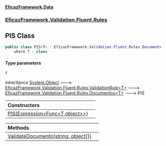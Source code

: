 #### [EficazFramework.Data](EficazFrameworkData.md 'EficazFramework Data')
### [EficazFramework.Validation.Fluent.Rules](EficazFrameworkData.md#EficazFramework.Validation.Fluent.Rules 'EficazFramework.Validation.Fluent.Rules')

## PIS<T> Class

```csharp
public class PIS<T> : EficazFramework.Validation.Fluent.Rules.Documentos<T>
    where T : class
```
#### Type parameters

<a name='EficazFramework.Validation.Fluent.Rules.PIS_T_.T'></a>

`T`

Inheritance [System.Object](https://docs.microsoft.com/en-us/dotnet/api/System.Object 'System.Object') &#129106; [EficazFramework.Validation.Fluent.Rules.ValidationRule&lt;](EficazFramework.Validation.Fluent.Rules/ValidationRule_T_.md 'EficazFramework.Validation.Fluent.Rules.ValidationRule<T>')[T](EficazFramework.Validation.Fluent.Rules/PIS_T_.md#EficazFramework.Validation.Fluent.Rules.PIS_T_.T 'EficazFramework.Validation.Fluent.Rules.PIS<T>.T')[&gt;](EficazFramework.Validation.Fluent.Rules/ValidationRule_T_.md 'EficazFramework.Validation.Fluent.Rules.ValidationRule<T>') &#129106; [EficazFramework.Validation.Fluent.Rules.Documentos&lt;](EficazFramework.Validation.Fluent.Rules/Documentos_T_.md 'EficazFramework.Validation.Fluent.Rules.Documentos<T>')[T](EficazFramework.Validation.Fluent.Rules/PIS_T_.md#EficazFramework.Validation.Fluent.Rules.PIS_T_.T 'EficazFramework.Validation.Fluent.Rules.PIS<T>.T')[&gt;](EficazFramework.Validation.Fluent.Rules/Documentos_T_.md 'EficazFramework.Validation.Fluent.Rules.Documentos<T>') &#129106; PIS<T>

| Constructors | |
| :--- | :--- |
| [PIS(Expression&lt;Func&lt;T,object&gt;&gt;)](EficazFramework.Validation.Fluent.Rules/PIS_T_/PIS(Expression_Func_T,object__).md 'EficazFramework.Validation.Fluent.Rules.PIS<T>.PIS(System.Linq.Expressions.Expression<System.Func<T,object>>)') | |

| Methods | |
| :--- | :--- |
| [ValidateDocumento(string, object[])](EficazFramework.Validation.Fluent.Rules/PIS_T_/ValidateDocumento(string,object[]).md 'EficazFramework.Validation.Fluent.Rules.PIS<T>.ValidateDocumento(string, object[])') | |
